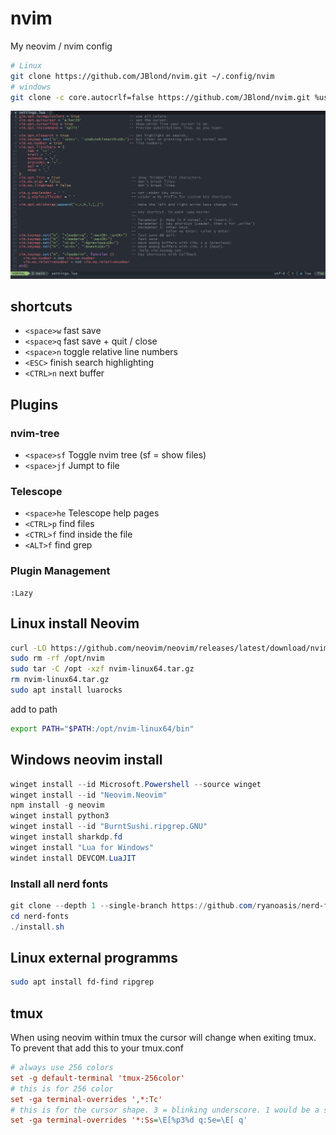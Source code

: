 # nvim

My neovim / nvim config

```bash
# Linux
git clone https://github.com/JBlond/nvim.git ~/.config/nvim
# windows
git clone -c core.autocrlf=false https://github.com/JBlond/nvim.git %userprofile%\AppData\Local\nvim\
```

![preview](assets/001.jpg)

## shortcuts

- `<space>w` fast save
- `<space>q` fast save + quit / close
- `<space>n` toggle relative line numbers
- `<ESC>` finish search highlighting
- `<CTRL>n` next buffer

## Plugins

### nvim-tree

- `<space>sf` Toggle nvim tree (sf = show files)
- `<space>jf` Jumpt to file

### Telescope

- `<space>he` Telescope help pages
- `<CTRL>p` find files
- `<CTRL>f` find inside the file
- `<ALT>f` find grep

### Plugin Management

```vim
:Lazy
```

## Linux install Neovim

```bash
curl -LO https://github.com/neovim/neovim/releases/latest/download/nvim-linux64.tar.gz
sudo rm -rf /opt/nvim
sudo tar -C /opt -xzf nvim-linux64.tar.gz
rm nvim-linux64.tar.gz
sudo apt install luarocks
```

add to path

```bash
export PATH="$PATH:/opt/nvim-linux64/bin"
```

## Windows neovim install

```powershell
winget install --id Microsoft.Powershell --source winget
winget install --id "Neovim.Neovim"
npm install -g neovim
winget install python3
winget install --id "BurntSushi.ripgrep.GNU"
winget install sharkdp.fd
winget install "Lua for Windows"
windet install DEVCOM.LuaJIT
```

### Install all nerd fonts

```powershell
git clone --depth 1 --single-branch https://github.com/ryanoasis/nerd-fonts
cd nerd-fonts
./install.sh
```

## Linux external programms

```bash
sudo apt install fd-find ripgrep
```

## tmux

When using neovim within tmux the cursor will change when exiting tmux. To prevent that add this to your tmux.conf

```ini
# always use 256 colors
set -g default-terminal 'tmux-256color'
# this is for 256 color
set -ga terminal-overrides ',*:Tc'
# this is for the cursor shape. 3 = blinking underscore. 1 would be a solid block
set -ga terminal-overrides '*:Ss=\E[%p3%d q:Se=\E[ q'
```
